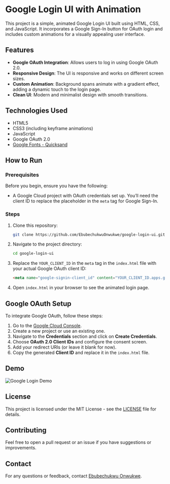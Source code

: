 # Google Login UI with Animation

This project is a simple, animated Google Login UI built using HTML, CSS, and JavaScript. It incorporates a Google Sign-In button for OAuth login and includes custom animations for a visually appealing user interface.

## Features

- **Google OAuth Integration**: Allows users to log in using Google OAuth 2.0.
- **Responsive Design**: The UI is responsive and works on different screen sizes.
- **Custom Animation**: Background spans animate with a gradient effect, adding a dynamic touch to the login page.
- **Clean UI**: Modern and minimalist design with smooth transitions.
  
## Technologies Used

- HTML5
- CSS3 (including keyframe animations)
- JavaScript
- Google OAuth 2.0
- [Google Fonts - Quicksand](https://fonts.google.com/specimen/Quicksand)

## How to Run

### Prerequisites

Before you begin, ensure you have the following:

- A Google Cloud project with OAuth credentials set up. You’ll need the client ID to replace the placeholder in the `meta` tag for Google Sign-In.
  
### Steps

1. Clone this repository:
   ```bash
   git clone https://github.com/EbubechukwuOnwukwe/google-login-ui.git
   ```

2. Navigate to the project directory:
   ```bash
   cd google-login-ui
   ```

3. Replace the `YOUR_CLIENT_ID` in the `meta` tag in the `index.html` file with your actual Google OAuth client ID:
   ```html
   <meta name="google-signin-client_id" content="YOUR_CLIENT_ID.apps.googleusercontent.com">
   ```

4. Open `index.html` in your browser to see the animated login page.

## Google OAuth Setup

To integrate Google OAuth, follow these steps:

1. Go to the [Google Cloud Console](https://console.cloud.google.com/).
2. Create a new project or use an existing one.
3. Navigate to the **Credentials** section and click on **Create Credentials**.
4. Choose **OAuth 2.0 Client IDs** and configure the consent screen.
5. Add your redirect URIs (or leave it blank for now).
6. Copy the generated **Client ID** and replace it in the `index.html` file.

## Demo

![Google Login Demo](https://link-to-gif-or-image-of-demo)

## License

This project is licensed under the MIT License - see the [LICENSE](LICENSE) file for details.

## Contributing

Feel free to open a pull request or an issue if you have suggestions or improvements.

## Contact

For any questions or feedback, contact [Ebubechukwu Onwukwe](mailto:ebube5298@gmail.com).
